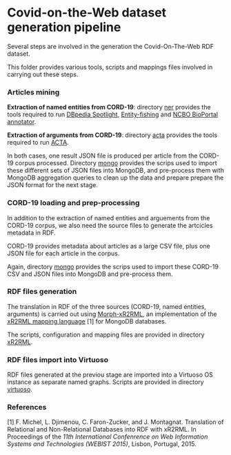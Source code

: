 # Covid-on-the-Web dataset generation pipeline

Several steps are involved in the generation the Covid-On-The-Web RDF dataset.

This folder provides various tools, scripts and mappings files involved in carrying out these steps.


### Articles mining

**Extraction of named entities from CORD-19**: directory [ner](ner) provides the tools required to run [DBpedia Spotlight](https://www.dbpedia-spotlight.org/), [Entity-fishing](https://github.com/kermitt2/entity-fishing) and [NCBO BioPortal annotator](http://bioportal.bioontology.org/annotatorplus).

**Extraction of arguments from CORD-19**: directory [acta](acta) provides the tools required to run
 [ACTA](http://ns.inria.fr/acta/).

In both cases, one result JSON file is produced per article from the CORD-19 corpus processed.
Directory [mongo](mongo) provides the scrips used to import these different sets of JSON files into MongoDB, and pre-process them with MongoDB aggregation queries to clean up the data and prepare prepare the JSON format for the next stage.

### CORD-19 loading and prep-processing

In addition to the extraction of named entities and arguements from the CORD-19 corpus, we also need the source files to generate the artcicles metadata in RDF.

CORD-19 provides metadata about articles as a large CSV file, plus one JSON file for each article in the corpus.

Again, directory [mongo](mongo) provides the scrips used to import these CORD-19 CSV and JSON files into MongoDB and pre-process them.


### RDF files generation

The translation in RDF of the three sources (CORD-19, named entities, arguments) is carried out using [Morph-xR2RML](https://github.com/frmichel/morph-xr2rml/), an implementation of the [xR2RML mapping language](http://i3s.unice.fr/~fmichel/xr2rml_specification.html) [1] for MongoDB databases.

The scripts, configuration and mapping files are provided in directory [xR2RML](xR2RML).


### RDF files import into Virtuoso

RDF files generated at the previou stage are imported into a Virtuoso OS instance as separate named graphs. 
Scripts are provided in directory [virtuoso](virtuoso).


### References

[1] F. Michel, L. Djimenou, C. Faron-Zucker, and J. Montagnat. Translation of Relational and Non-Relational Databases into RDF with xR2RML.
In Proceedings of the *11th International Confenrence on Web Information Systems and Technologies (WEBIST 2015)*, Lisbon, Portugal, 2015.

